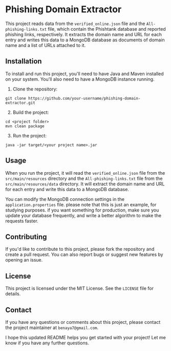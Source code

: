 # Phishing Domain Extractor

This project reads data from the `verified_online.json` file and the `All-phishing-links.txt` file, which contain the Phishtank database and reported phishing links, respectively. It extracts the domain name and URL for each entry and writes this data to a MongoDB database as documents of domain name and a list of URLs attached to it.

## Installation

To install and run this project, you'll need to have Java and Maven installed on your system. You'll also need to have a MongoDB instance running.

1. Clone the repository:

```
git clone https://github.com/your-username/phishing-domain-extractor.git
```

2. Build the project:

```
cd <project folder>
mvn clean package
```

3. Run the project:

```
java -jar target/<your project name>.jar
```

## Usage

When you run the project, it will read the `verified_online.json` file from the `src/main/resources` directory and the `All-phishing-links.txt` file from the `src/main/resources/data` directory. It will extract the domain name and URL for each entry and write this data to a MongoDB database.

You can modify the MongoDB connection settings in the `application.properties` file.
please note that this is just an example, for studying purposes. if you want something for production, make sure you update your database frequently, and write a better algorithm to make the requests faster.

## Contributing

If you'd like to contribute to this project, please fork the repository and create a pull request. You can also report bugs or suggest new features by opening an issue.

## License

This project is licensed under the MIT License. See the `LICENSE` file for details.

## Contact

If you have any questions or comments about this project, please contact the project maintainer at `benaya7@gmail.com`.

I hope this updated README helps you get started with your project! Let me know if you have any further questions.